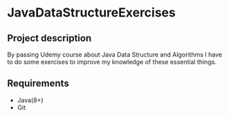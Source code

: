 # JavaDataStructureExercises

## Project description
By passing Udemy course about Java Data Structure and Algorithms I have to do some exercises to improve my knowledge of these essential things.

## Requirements
* Java(8+)
* Git
